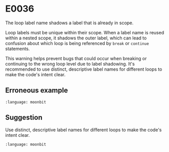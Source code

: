 # E0036

The loop label name shadows a label that is already in scope.

Loop labels must be unique within their scope. When a label name is reused
within a nested scope, it shadows the outer label, which can lead to confusion
about which loop is being referenced by `break` or `continue` statements.

This warning helps prevent bugs that could occur when breaking or continuing to
the wrong loop level due to label shadowing. It's recommended to use distinct,
descriptive label names for different loops to make the code's intent clear.

## Erroneous example

```{literalinclude} /sources/error_codes/0036_error/top.mbt
:language: moonbit
```

## Suggestion

Use distinct, descriptive label names for different loops to make the code's
intent clear.

```{literalinclude} /sources/error_codes/0036_fixed/top.mbt
:language: moonbit
```